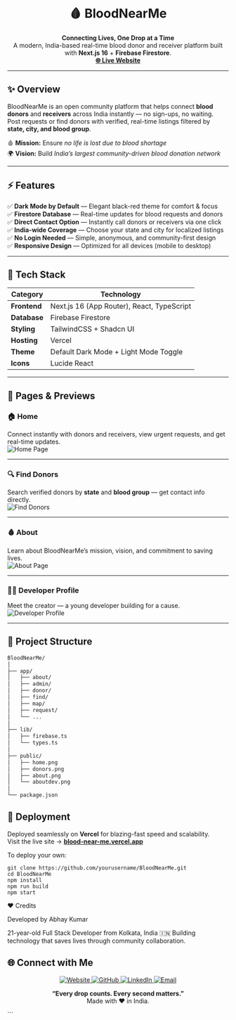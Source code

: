 <h1 align="center">🩸 BloodNearMe</h1>

<p align="center">
  <b>Connecting Lives, One Drop at a Time</b>  
  <br>
  A modern, India-based real-time blood donor and receiver platform built with <b>Next.js 16</b> + <b>Firebase Firestore</b>.  
  <br>
  <a href="https://blood-near-me.vercel.app/" target="_blank"><b>🌐 Live Website</b></a>
</p>

---

## ✨ Overview
BloodNearMe is an open community platform that helps connect **blood donors** and **receivers** across India instantly — no sign-ups, no waiting.  
Post requests or find donors with verified, real-time listings filtered by **state, city, and blood group**.  

🩸 **Mission:** Ensure *no life is lost due to blood shortage*  
🌍 **Vision:** Build *India’s largest community-driven blood donation network*

---

## ⚡ Features

✅ **Dark Mode by Default** — Elegant black-red theme for comfort & focus  
✅ **Firestore Database** — Real-time updates for blood requests and donors  
✅ **Direct Contact Option** — Instantly call donors or receivers via one click  
✅ **India-wide Coverage** — Choose your state and city for localized listings  
✅ **No Login Needed** — Simple, anonymous, and community-first design  
✅ **Responsive Design** — Optimized for all devices (mobile to desktop)  

---

## 🧱 Tech Stack

| Category | Technology |
|-----------|-------------|
| **Frontend** | Next.js 16 (App Router), React, TypeScript |
| **Database** | Firebase Firestore |
| **Styling** | TailwindCSS + Shadcn UI |
| **Hosting** | Vercel |
| **Theme** | Default Dark Mode + Light Mode Toggle |
| **Icons** | Lucide React |

---

## 🧭 Pages & Previews

### 🏠 Home
Connect instantly with donors and receivers, view urgent requests, and get real-time updates.  
![Home Page](/public/home.png)

---

### 🔍 Find Donors
Search verified donors by **state** and **blood group** — get contact info directly.  
![Find Donors](/public/donors.png)

---

### 🩸 About
Learn about BloodNearMe’s mission, vision, and commitment to saving lives.  
![About Page](/public/about.png)

---

### 👨‍💻 Developer Profile
Meet the creator — a young developer building for a cause.  
![Developer Profile](/public/aboutdev.png)

---

## 🧩 Project Structure

```bash
BloodNearMe/
│
├── app/
│   ├── about/
│   ├── admin/
│   ├── donor/
│   ├── find/
│   ├── map/
│   ├── request/
│   └── ...
│
├── lib/
│   ├── firebase.ts
│   └── types.ts
│
├── public/
│   ├── home.png
│   ├── donors.png
│   ├── about.png
│   └── aboutdev.png
│
└── package.json
```
## 🚀 Deployment

Deployed seamlessly on **Vercel** for blazing-fast speed and scalability.  
Visit the live site → **[blood-near-me.vercel.app](https://blood-near-me.vercel.app/)**  

To deploy your own:
```
git clone https://github.com/yourusername/BloodNearMe.git
cd BloodNearMe
npm install
npm run build
npm start
```

❤️ Credits

Developed by Abhay Kumar

21-year-old Full Stack Developer from Kolkata, India 🇮🇳
Building technology that saves lives through community collaboration.

## 🌐 Connect with Me  

<p align="center">
  <a href="https://blood-near-me.vercel.app" target="_blank">
    <img src="https://img.shields.io/badge/🌍 Website-FF4747?style=for-the-badge&logo=google-chrome&logoColor=white" alt="Website" />
  </a>
  <a href="https://github.com/abhayprocloud" target="_blank">
    <img src="https://img.shields.io/badge/GitHub-1C1C1C?style=for-the-badge&logo=github&logoColor=white" alt="GitHub" />
  </a>
  <a href="https://linkedin.com/in/abhayprocloud" target="_blank">
    <img src="https://img.shields.io/badge/LinkedIn-0A66C2?style=for-the-badge&logo=linkedin&logoColor=white" alt="LinkedIn" />
  </a>
  <a href="mailto:abhaypro.cloud@gmail.com" target="_blank">
    <img src="https://img.shields.io/badge/Email-D14836?style=for-the-badge&logo=gmail&logoColor=white" alt="Email" />
  </a>
</p>


<p align="center"> <b>“Every drop counts. Every second matters.”</b> <br>Made with ❤️ in India. </p> ```
